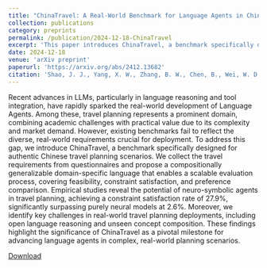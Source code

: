 ```yaml
---
title: "ChinaTravel: A Real-World Benchmark for Language Agents in Chinese Travel Planning"
collection: publications
category: preprints
permalink: /publication/2024-12-18-ChinaTravel
excerpt: 'This paper introduces ChinaTravel, a benchmark specifically designed for authentic Chinese travel planning scenarios, addressing the limitations of existing benchmarks in reflecting real-world requirements.'
date: 2024-12-18
venue: 'arXiv preprint'
paperurl: 'https://arxiv.org/abs/2412.13682'
citation: 'Shao, J. J., Yang, X. W., Zhang, B. W., Chen, B., Wei, W. D., Cai, G., Dong, Z., Guo, L. Z., & Li, Y. F. (2024). &quot;ChinaTravel: A Real-World Benchmark for Language Agents in Chinese Travel Planning.&quot; <i>arXiv preprint arXiv:2412.13682</i>.'
---
```


Recent advances in LLMs, particularly in language reasoning and tool integration, have rapidly sparked the real-world development of Language Agents. Among these, travel planning represents a prominent domain, combining academic challenges with practical value due to its complexity and market demand. However, existing benchmarks fail to reflect the diverse, real-world requirements crucial for deployment. To address this gap, we introduce ChinaTravel, a benchmark specifically designed for authentic Chinese travel planning scenarios. We collect the travel requirements from questionnaires and propose a compositionally generalizable domain-specific language that enables a scalable evaluation process, covering feasibility, constraint satisfaction, and preference comparison. Empirical studies reveal the potential of neuro-symbolic agents in travel planning, achieving a constraint satisfaction rate of 27.9%, significantly surpassing purely neural models at 2.6%. Moreover, we identify key challenges in real-world travel planning deployments, including open language reasoning and unseen concept composition. These findings highlight the significance of ChinaTravel as a pivotal milestone for advancing language agents in complex, real-world planning scenarios.

[Download](https://arxiv.org/pdf/2412.13682.pdf)